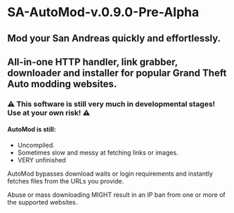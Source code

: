 # SA-AutoMod-v.0.9.0-Pre-Alpha
## Mod your San Andreas quickly and effortlessly.
All-in-one HTTP handler, link grabber, downloader and installer for popular Grand Theft Auto modding websites.
------
### ⚠️ This software is still very much in developmental stages! Use at your own risk! ⚠️
#### AutoMod is still:
- Uncompiled.
- Sometimes slow and messy at fetching links or images.
- VERY unfinished

AutoMod bypasses download waits or login requirements and instantly fetches files from the URLs you provide. 

Abuse or mass downloading MIGHT result in an IP ban from one or more of the supported websites.
